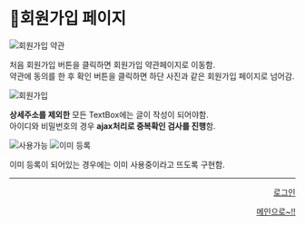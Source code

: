 # 📌회원가입 페이지   
![회원가입 약관](https://user-images.githubusercontent.com/88878686/180651037-2ddb1dda-8af5-4c74-afbf-4fdb0be66635.JPG)

처음 회원가입 버튼을 클릭하면 회원가입 약관페이지로 이동함.   
약관에 동의를 한 후 확인 버튼을 클릭하면 하단 사진과 같은 회원가입 페이지로 넘어감.   

![회원가입](https://user-images.githubusercontent.com/88878686/180651074-1dec334b-9100-4791-9e76-16a739b5dc29.JPG)   

**상세주소를 제외한** 모든 TextBox에는 글이 작성이 되어야함.   
아이디와 비밀번호의 경우 **ajax처리로 중복확인 검사를 진행**함.   

![사용가능](https://user-images.githubusercontent.com/88878686/180651169-91c2da66-b72b-420d-b20d-624d77a71604.JPG)
![이미 등록](https://user-images.githubusercontent.com/88878686/180651171-287c0b49-715e-4994-9a94-2105134e51d1.JPG)

이미 등록이 되어있는 경우에는 이미 사용중이라고 뜨도록 구현함.   


***
<div align="right">  
  
[로그인]()
  
[메인으로~!!](https://github.com/Runu09/finalproject/blob/main/%EA%B5%AC%ED%98%84%EC%84%A4%EB%AA%85/%ED%9A%8C%EC%9B%90%EB%A9%94%EC%9D%B8.md)   

</div>
